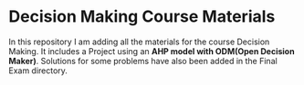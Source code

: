 # Decision Making Course Materials 
In this repository I am adding all the materials for the course Decision Making. 
It includes a Project using an **AHP model with ODM(Open Decision Maker)**. Solutions for some problems have also been added in the Final Exam directory. 
